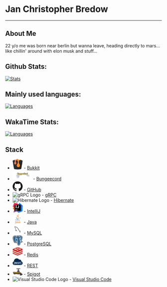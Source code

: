 # Jan Christopher Bredow

---

## About Me

22 y/o me was born near berlin but wanna leave, heading directly to mars... like chillin' around with elon musk and stuff...

## Github Stats:

[![Stats](https://github-readme-stats.vercel.app/api?username=JanCBredow&show_icons=true&hide_border=true&hide_title=true&include_all_commits=true&count_private=true&bg_color=0d1117&text_color=0d9fde&hide_border=true)](https://github.com/JanCBredow/)

## Mainly used languages:

[![Languages](https://github-readme-stats.vercel.app/api/top-langs/?username=JanCBredow&hide_title=true&bg_color=0d1117&text_color=0d9fde&hide_border=true)](https://github.com/JanCBredow/)

## WakaTime Stats:

[![Languages](https://github-readme-stats.vercel.app/api/wakatime?username=JanCBredow&hide_title=true&bg_color=0d1117&text_color=0d9fde&hide_border=true)](https://github.com/JanCBredow/)

## Stack

* ![Bukkit Logo](https://raw.githubusercontent.com/JanCBredow/JanCBredow/master/bukkit.png) - [Bukkit](https://dev.bukkit.org/)
* ![Bungeecord Logo](https://raw.githubusercontent.com/JanCBredow/JanCBredow/master/bungeecord.png) - [Bungeecord](https://www.spigotmc.org/wiki/bungeecord/)
* ![GitHub Logo](https://raw.githubusercontent.com/JanCBredow/JanCBredow/master/github.png) - [GitHub](https://github.com/)
* ![gRPC Logo](https://raw.githubusercontent.com/JanCBredow/JanCBredow/master/grpc.png) - [gRPC](https://grpc.io/)
* ![Hibernate Logo](https://raw.githubusercontent.com/JanCBredow/JanCBredow/master/hibernate.png) - [Hibernate](https://hibernate.org/)
* ![IntelliJ Logo](https://raw.githubusercontent.com/JanCBredow/JanCBredow/master/intellij.png) - [IntelliJ](https://www.jetbrains.com/idea/)
* ![Java Logo](https://raw.githubusercontent.com/JanCBredow/JanCBredow/master/java.png) - [Java](https://java.com/)
* ![MySQL Logo](https://raw.githubusercontent.com/JanCBredow/JanCBredow/master/mysql.png) - [MySQL](https://mysql.com/)
* ![PostgreSQL Logo](https://raw.githubusercontent.com/JanCBredow/JanCBredow/master/postgresql.png) - [PostgreSQL](https://postgresql.org/)
* ![Redis Logo](https://raw.githubusercontent.com/JanCBredow/JanCBredow/master/redis.png) - [Redis](https://redis.io/)
* ![REST Logo](https://raw.githubusercontent.com/JanCBredow/JanCBredow/master/rest.png) - [REST](https://wikipedia.org/wiki/Rest)
* ![Spigot Logo](https://raw.githubusercontent.com/JanCBredow/JanCBredow/master/spigot.png) - [Spigot](https://spigotmc.org/)
* ![Visual Studio Code Logo](https://raw.githubusercontent.com/JanCBredow/JanCBredow/master/visual-studio-code.png) - [Visual Studio Code](https://code.visualstudio.com/)

##

